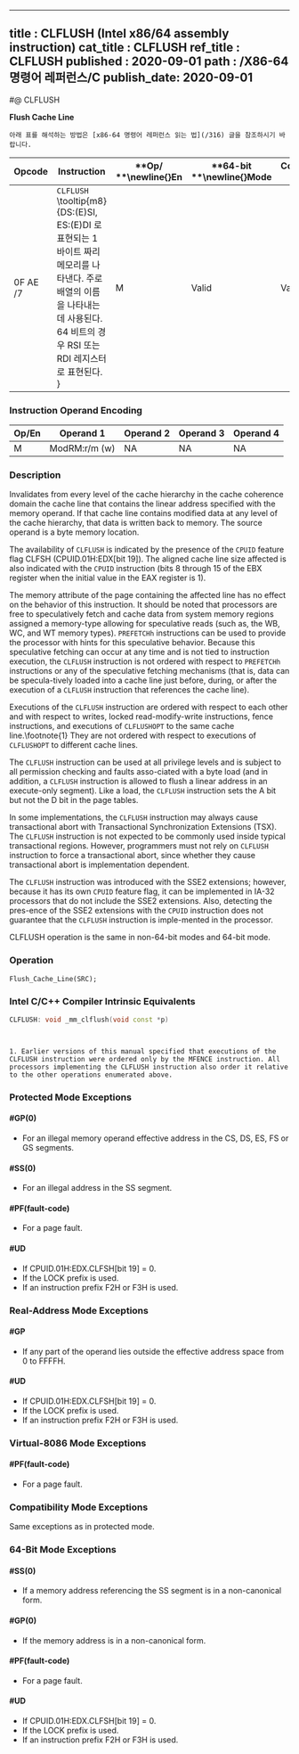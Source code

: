 ----------------------------
title : CLFLUSH (Intel x86/64 assembly instruction)
cat_title : CLFLUSH
ref_title : CLFLUSH
published : 2020-09-01
path : /X86-64 명령어 레퍼런스/C
publish_date: 2020-09-01
----------------------------


#@ CLFLUSH

**Flush Cache Line**

```lec-info
아래 표를 해석하는 방법은 [x86-64 명령어 레퍼런스 읽는 법](/316) 글을 참조하시기 바랍니다.
```

|**Opcode**|**Instruction**|**Op/ **\newline{}**En**|**64-bit **\newline{}**Mode**|**Compat/**\newline{}**Leg Mode**|**Description**|
|----------|---------------|------------------------|-----------------------------|---------------------------------|---------------|
|0F AE /7|`CLFLUSH` \tooltip{m8}{DS:(E)SI, ES:(E)DI 로 표현되는 1 바이트 짜리 메모리를 나타낸다. 주로 배열의 이름을 나타내는데 사용된다. 64 비트의 경우 RSI 또는 RDI 레지스터로 표현된다. } |M|Valid|Valid|Flushes cache line containing m8.|
### Instruction Operand Encoding


|Op/En|Operand 1|Operand 2|Operand 3|Operand 4|
|-----|---------|---------|---------|---------|
|M|ModRM:r/m (w)|NA|NA|NA|
### Description


Invalidates from every level of the cache hierarchy in the cache coherence domain the cache line that contains the linear address specified with the memory operand. If that cache line contains modified data at any level of the cache hierarchy, that data is written back to memory. The source operand is a byte memory location.

The availability of `CLFLUSH` is indicated by the presence of the `CPUID` feature flag CLFSH (CPUID.01H:EDX[bit 19]). The aligned cache line size affected is also indicated with the `CPUID` instruction (bits 8 through 15 of the EBX register when the initial value in the EAX register is 1).

The memory attribute of the page containing the affected line has no effect on the behavior of this instruction. It should be noted that processors are free to speculatively fetch and cache data from system memory regions assigned a memory-type allowing for speculative reads (such as, the WB, WC, and WT memory types). `PREFETCHh` instructions can be used to provide the processor with hints for this speculative behavior. Because this speculative fetching can occur at any time and is not tied to instruction execution, the `CLFLUSH` instruction is not ordered with respect to `PREFETCHh` instructions or any of the speculative fetching mechanisms (that is, data can be specula-tively loaded into a cache line just before, during, or after the execution of a `CLFLUSH` instruction that references the cache line).

Executions of the `CLFLUSH` instruction are ordered with respect to each other and with respect to writes, locked read-modify-write instructions, fence instructions, and executions of `CLFLUSHOPT` to the same cache line.\footnote{1}  They are not ordered with respect to executions of `CLFLUSHOPT` to different cache lines.

The `CLFLUSH` instruction can be used at all privilege levels and is subject to all permission checking and faults asso-ciated with a byte load (and in addition, a `CLFLUSH` instruction is allowed to flush a linear address in an execute-only segment). Like a load, the `CLFLUSH` instruction sets the A bit but not the D bit in the page tables.

In some implementations, the `CLFLUSH` instruction may always cause transactional abort with Transactional Synchronization Extensions (TSX). The `CLFLUSH` instruction is not expected to be commonly used inside typical transactional regions. However, programmers must not rely on `CLFLUSH` instruction to force a transactional abort, since whether they cause transactional abort is implementation dependent.

The `CLFLUSH` instruction was introduced with the SSE2 extensions; however, because it has its own `CPUID` feature flag, it can be implemented in IA-32 processors that do not include the SSE2 extensions. Also, detecting the pres-ence of the SSE2 extensions with the `CPUID` instruction does not guarantee that the `CLFLUSH` instruction is imple-mented in the processor.

CLFLUSH operation is the same in non-64-bit modes and 64-bit mode.


### Operation

```info-verb
Flush_Cache_Line(SRC);
```

### Intel C/C++ Compiler Intrinsic Equivalents

```cpp
CLFLUSH: void _mm_clflush(void const *p)
```
```sidenote


1. Earlier versions of this manual specified that executions of the CLFLUSH instruction were ordered only by the MFENCE instruction. All processors implementing the CLFLUSH instruction also order it relative to the other operations enumerated above.
```
### Protected Mode Exceptions

#### #GP(0)
* For an illegal memory operand effective address in the CS, DS, ES, FS or GS segments.

#### #SS(0)
* For an illegal address in the SS segment. 

#### #PF(fault-code)
* For a page fault.

#### #UD
* If CPUID.01H:EDX.CLFSH[bit 19] = 0.
* If the LOCK prefix is used.
* If an instruction prefix F2H or F3H is used.

### Real-Address Mode Exceptions

#### #GP
* If any part of the operand lies outside the effective address space from 0 to FFFFH.

#### #UD
* If CPUID.01H:EDX.CLFSH[bit 19] = 0.
* If the LOCK prefix is used.
* If an instruction prefix F2H or F3H is used.

### Virtual-8086 Mode Exceptions

#### #PF(fault-code)
* For a page fault.

### Compatibility Mode Exceptions



Same exceptions as in protected mode.


### 64-Bit Mode Exceptions

#### #SS(0)
* If a memory address referencing the SS segment is in a non-canonical form.

#### #GP(0)
* If the memory address is in a non-canonical form.

#### #PF(fault-code)
* For a page fault.

#### #UD
* If CPUID.01H:EDX.CLFSH[bit 19] = 0.
* If the LOCK prefix is used.
* If an instruction prefix F2H or F3H is used.
